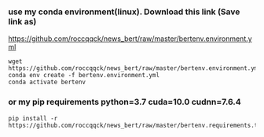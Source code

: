 ### use my conda environment(linux). Download this link (Save link as)
https://github.com/roccqqck/news_bert/raw/master/bertenv.environment.yml
```
wget https://github.com/roccqqck/news_bert/raw/master/bertenv.environment.yml
conda env create -f bertenv.environment.yml
conda activate bertenv
```

### or my pip requirements python=3.7 cuda=10.0 cudnn=7.6.4
```
pip install -r https://github.com/roccqqck/news_bert/raw/master/bertenv.requirements.txt
```